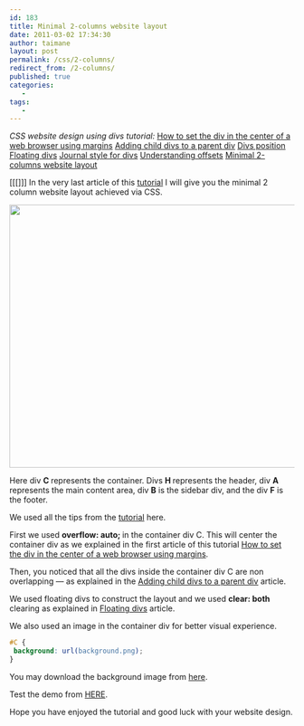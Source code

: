 ```yaml
---
id: 183
title: Minimal 2-columns website layout
date: 2011-03-02 17:34:30
author: taimane
layout: post
permalink: /css/2-columns/
redirect_from: /2-columns/
published: true
categories:
   -
tags:
   -
---
```

_CSS website design using divs tutorial:_
<a href="https://programming-review.com/css/automargin/">How to set the div in the center of a web browser using margins</a>
<a href="https://programming-review.com/css/child-divs/">Adding child divs to a parent div</a>
<a href="https://programming-review.com/css/divs-positioning/">Divs position</a>
<a href="https://programming-review.com/css/floating-divs/">Floating divs</a>
<a href="https://programming-review.com/css/journal-style/">Journal style for divs</a>
<a href="https://programming-review.com/css/offset/">Understanding offsets</a>
<a href="https://programming-review.com/css/2-columns/">Minimal 2-columns website layout</a>

[[[]]]
In the very last article of this <a href="https://programming-review.com/cssdivs/">tutorial</a> I will give you the minimal 2 column website layout achieved via CSS.

<a href="https://programming-review.com/wp-content/uploads/2011/03/2columnlayout.png"><img class="aligncenter size-full wp-image-188" title="2columnslayout" src="https://programming-review.com/wp-content/uploads/2011/03/2columnlayout.png" alt="" width="909" height="465" /></a>


Here div <strong>C </strong>represents the container. Divs <strong>H </strong>represents the header, div <strong>A</strong> represents the main content area, div <strong>B</strong> is the sidebar div, and the div <strong>F</strong> is the footer.

We used all the tips from the <a href="https://programming-review.com/cssdivs/">tutorial</a> here.



First we used <strong>overflow: auto; </strong> in the container div C. This will center the container div as we explained in the first article of this tutorial <a href="https://programming-review.com/css/automargin/">How to set the div in the center of a web browser using margins</a>.



Then, you noticed that all the divs inside the container div C are non overlapping — as explained in the <a href="https://programming-review.com/css/child-divs/">Adding child divs to a parent div</a> article.



We used floating divs to construct the layout and we used <strong> clear: both</strong> clearing as explained in <a href="https://programming-review.com/css/floating-divs/">Floating divs</a> article.



We also used an image in the container div for better visual experience.

```css
#C {
 background: url(background.png);
}
```

You may download the background image from <a href="https://programming-review.com/wp-content/uploads/2011/03/background.png">here</a>.



Test the demo from <a href="https://programming-review.com/wp-content/uploads/2011/03/2columns.html">HERE</a>.


Hope you have enjoyed the tutorial and good luck with your website design.

 

